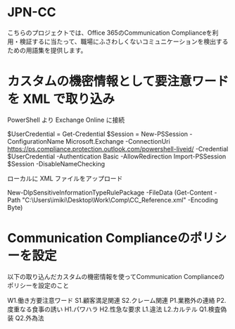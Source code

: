 # JPN-CC
こちらのプロジェクトでは、Office 365のCommunication Complianceを利用・検証するに当たって、職場にふさわしくないコミュニケーションを検出するための用語集を提供します。

# カスタムの機密情報として要注意ワードを XML で取り込み
PowerShell より Exchange Online に接続

$UserCredential = Get-Credential
$Session = New-PSSession -ConfigurationName Microsoft.Exchange -ConnectionUri https://ps.compliance.protection.outlook.com/powershell-liveid/ -Credential $UserCredential -Authentication Basic -AllowRedirection
Import-PSSession $Session -DisableNameChecking

ローカルに XML ファイルをアップロード

New-DlpSensitiveInformationTypeRulePackage -FileData (Get-Content -Path "C:\Users\imiki\Desktop\Work\Comp\CC_Reference.xml" -Encoding Byte)

# Communication Complianceのポリシーを設定
以下の取り込んだカスタムの機密情報を使ってCommunication Complianceのポリシーを設定のこと

W1.働き方要注意ワード
S1.顧客満足関連
S2.クレーム関連
P1.業務外の連絡
P2.度重なる食事の誘い
H1.パワハラ
H2.性急な要求
L1.違法
L2.カルテル
Q1.検査偽装
Q2.外為法
